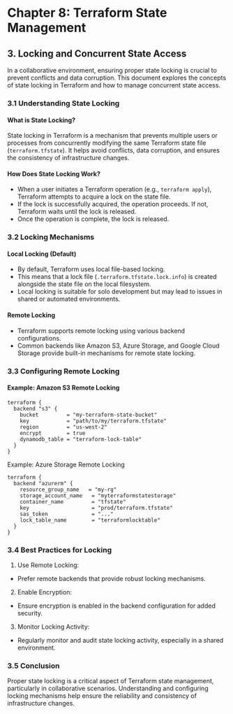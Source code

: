 # Chapter 8: Terraform State Management

## 3. Locking and Concurrent State Access

In a collaborative environment, ensuring proper state locking is crucial to prevent conflicts and data corruption. This document explores the concepts of state locking in Terraform and how to manage concurrent state access.

### 3.1 Understanding State Locking

#### What is State Locking?

State locking in Terraform is a mechanism that prevents multiple users or processes from concurrently modifying the same Terraform state file (`terraform.tfstate`). It helps avoid conflicts, data corruption, and ensures the consistency of infrastructure changes.

#### How Does State Locking Work?

- When a user initiates a Terraform operation (e.g., `terraform apply`), Terraform attempts to acquire a lock on the state file.
- If the lock is successfully acquired, the operation proceeds. If not, Terraform waits until the lock is released.
- Once the operation is complete, the lock is released.

### 3.2 Locking Mechanisms

#### Local Locking (Default)

- By default, Terraform uses local file-based locking.
- This means that a lock file (`.terraform.tfstate.lock.info`) is created alongside the state file on the local filesystem.
- Local locking is suitable for solo development but may lead to issues in shared or automated environments.

#### Remote Locking

- Terraform supports remote locking using various backend configurations.
- Common backends like Amazon S3, Azure Storage, and Google Cloud Storage provide built-in mechanisms for remote state locking.

### 3.3 Configuring Remote Locking

#### Example: Amazon S3 Remote Locking

```hcl
terraform {
  backend "s3" {
    bucket         = "my-terraform-state-bucket"
    key            = "path/to/my/terraform.tfstate"
    region         = "us-west-2"
    encrypt        = true
    dynamodb_table = "terraform-lock-table"
  }
}
```

Example: Azure Storage Remote Locking
```
terraform {
  backend "azurerm" {
    resource_group_name   = "my-rg"
    storage_account_name   = "myterraformstatestorage"
    container_name         = "tfstate"
    key                    = "prod/terraform.tfstate"
    sas_token              = "..."
    lock_table_name        = "terraformlocktable"
  }
}
```

### 3.4 Best Practices for Locking

1. Use Remote Locking:
  - Prefer remote backends that provide robust locking mechanisms.

2. Enable Encryption:
  - Ensure encryption is enabled in the backend configuration for added security.

3. Monitor Locking Activity:

  - Regularly monitor and audit state locking activity, especially in a shared environment.

### 3.5 Conclusion

Proper state locking is a critical aspect of Terraform state management, particularly in collaborative scenarios. Understanding and configuring locking mechanisms help ensure the reliability and consistency of infrastructure changes.
